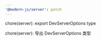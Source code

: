 ```yaml
---
'@modern-js/server': patch
---
```


chore(server): export DevServerOptions type

chore(server): 导出 DevServerOptions 类型
